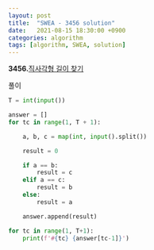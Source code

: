 ```yaml
---
layout: post
title:  "SWEA - 3456 solution"
date:   2021-08-15 18:30:00 +0900
categories: algorithm
tags: [algorithm, SWEA, solution]
---
```

**3456.**[직사각형 길이 찾기 ](https://swexpertacademy.com/main/code/problem/problemDetail.do?contestProbId=AWFPmsqqALwDFAV0&categoryId=AWFPmsqqALwDFAV0&categoryType=CODE&problemTitle=3456&orderBy=FIRST_REG_DATETIME&selectCodeLang=ALL&select-1=&pageSize=10&pageIndex=1)

풀이

```python
T = int(input())

answer = []
for tc in range(1, T + 1):

    a, b, c = map(int, input().split())

    result = 0

    if a == b:
        result = c
    elif a == c:
        result = b
    else:
        result = a

    answer.append(result)

for tc in range(1, T+1):
    print(f'#{tc} {answer[tc-1]}')
```

